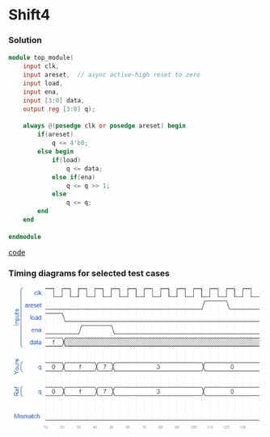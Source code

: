 # Shift4
### Solution
```Verilog
module top_module(
    input clk,
    input areset,  // async active-high reset to zero
    input load,
    input ena,
    input [3:0] data,
    output reg [3:0] q); 
    
    always @(posedge clk or posedge areset) begin
        if(areset)
            q <= 4'b0;
        else begin
            if(load) 
                q <= data;
            else if(ena)
                q <= q >> 1;
            else
                q <= q;
        end 
    end

endmodule
```
[code](./107.v)

### Timing diagrams for selected test cases
![result](./result.png)